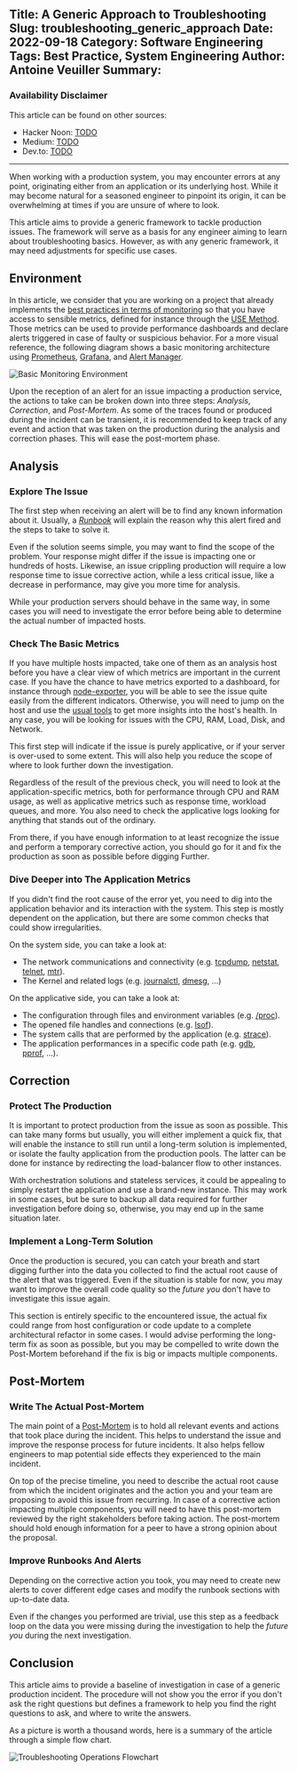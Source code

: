 Title: A Generic Approach to Troubleshooting
Slug: troubleshooting_generic_approach
Date: 2022-09-18
Category: Software Engineering
Tags: Best Practice, System Engineering
Author: Antoine Veuiller
Summary: 
-----

### Availability Disclaimer

This article can be found on other sources:

- Hacker Noon: [TODO](#TODO)
- Medium: [TODO](#TODO)
- Dev.to: [TODO](#TODO)

-----

When working with a production system, you may encounter errors at any point, originating either from an application or its underlying host.
While it may become natural for a seasoned engineer to pinpoint its origin, it can be overwhelming at times if you are unsure of where to look.

This article aims to provide a generic framework to tackle production issues.
The framework will serve as a basis for any engineer aiming to learn about troubleshooting basics.
However, as with any generic framework, it may need adjustments for specific use cases.

## Environment

In this article, we consider that you are working on a project that already implements the [best practices in terms of monitoring](https://www.pagerduty.com/resources/learn/best-practices-for-monitoring/)
so that you have access to sensible metrics, defined for instance through the [USE Method](https://brendangregg.com/usemethod.html).
Those metrics can be used to provide performance dashboards and declare alerts triggered in case of faulty or suspicious behavior.
For a more visual reference, the following diagram shows a basic monitoring architecture using [Prometheus](https://prometheus.io/), [Grafana](https://grafana.com/), and [Alert Manager](https://prometheus.io/docs/alerting/latest/alertmanager/).

![Basic Monitoring Environment](/images/posts/2022-09-18_troubleshooting_basics/Monitoring_Environment.svg)

Upon the reception of an alert for an issue impacting a production service, the actions to take can be broken down into three steps: _Analysis_, _Correction_, and _Post-Mortem_.
As some of the traces found or produced during the incident can be transient, it is recommended to keep track of any event and action that was taken on the production during the analysis and correction phases.
This will ease the post-mortem phase.

## Analysis

### Explore The Issue

The first step when receiving an alert will be to find any known information about it.
Usually, a [_Runbook_](https://www.pagerduty.com/resources/learn/what-is-a-runbook/) will explain the reason why this alert fired and the steps to take to solve it.

Even if the solution seems simple, you may want to find the scope of the problem.
Your response might differ if the issue is impacting one or hundreds of hosts.
Likewise, an issue crippling production will require a low response time to issue corrective action,
while a less critical issue, like a decrease in performance, may give you more time for analysis.

While your production servers should behave in the same way, 
in some cases you will need to investigate the error before being able to determine the actual number of impacted hosts.


### Check The Basic Metrics

If you have multiple hosts impacted, take one of them as an analysis host before you have a clear view of which metrics are important in the current case.
If you have the chance to have metrics exported to a dashboard, for instance through [node-exporter](https://github.com/prometheus/node_exporter),
you will be able to see the issue quite easily from the different indicators.
Otherwise, you will need to jump on the host and use the [usual tools](https://linuxconfig.org/linux-basic-health-check-commands) to get more insights into the host's health.
In any case, you will be looking for issues with the CPU, RAM, Load, Disk, and Network.

This first step will indicate if the issue is purely applicative, or if your server is over-used to some extent.
This will also help you reduce the scope of where to look further down the investigation.

Regardless of the result of the previous check, you will need to look at the application-specific metrics,
both for performance through CPU and RAM usage, as well as applicative metrics such as response time, workload queues, and more.
You also need to check the applicative logs looking for anything that stands out of the ordinary.

From there, if you have enough information to at least recognize the issue and perform a temporary corrective action,
you should go for it and fix the production as soon as possible before digging Further.

### Dive Deeper into The Application Metrics

If you didn't find the root cause of the error yet, you need to dig into the application behavior and its interaction with the system.
This step is mostly dependent on the application, but there are some common checks that could show irregularities.

On the system side, you can take a look at:

- The network communications and connectivity (e.g.
  [tcpdump](https://man7.org/linux/man-pages/man1/tcpdump.1.html),
  [netstat](https://man7.org/linux/man-pages/man8/netstat.8.html),
  [telnet](https://www.commandlinux.com/man-page/man1/telnet.1.html),
  [mtr](https://www.commandlinux.com/man-page/man8/mtr.8.html)).
- The Kernel and related logs (e.g. 
  [journalctl](https://man7.org/linux/man-pages/man1/journalctl.1.html),
  [dmesg](https://man7.org/linux/man-pages/man1/dmesg.1.html), …)

On the applicative side, you can take a look at:

- The configuration through files and environment variables (e.g. [/proc](https://man7.org/linux/man-pages/man5/proc.5.html)).
- The opened file handles and connections (e.g. [lsof](https://man7.org/linux/man-pages/man8/lsof.8.html)).
- The system calls that are performed by the application (e.g. [strace](https://man7.org/linux/man-pages/man1/strace.1.html)).
- The application performances in a specific code path (e.g. [gdb](https://man7.org/linux/man-pages/man1/gdb.1.html), [pprof](https://github.com/google/pprof), …).

## Correction

### Protect The Production

It is important to protect production from the issue as soon as possible.
This can take many forms but usually, you will either implement a quick fix,
that will enable the instance to still run until a long-term solution is implemented,
or isolate the faulty application from the production pools.
The latter can be done for instance by redirecting the load-balancer flow to other instances.

With orchestration solutions and stateless services,
it could be appealing to simply restart the application and use a brand-new instance.
This may work in some cases, but be sure to backup all data required for further investigation before doing so,
otherwise, you may end up in the same situation later.

### Implement a Long-Term Solution

Once the production is secured, you can catch your breath and start digging further into the data you collected to find the actual root cause of the alert that was triggered.
Even if the situation is stable for now, you may want to improve the overall code quality so the _future you_ don't have to investigate this issue again.

This section is entirely specific to the encountered issue, the actual fix could range from host configuration or code update to a complete architectural refactor in some cases.
I would advise performing the long-term fix as soon as possible, but you may be compelled to write down the Post-Mortem beforehand if the fix is big or impacts multiple components.

## Post-Mortem

### Write The Actual Post-Mortem

The main point of a [Post-Mortem](https://sre.google/sre-book/postmortem-culture/) is to hold all relevant events and actions that took place during the incident.
This helps to understand the issue and improve the response process for future incidents.
It also helps fellow engineers to map potential side effects they experienced to the main incident.

On top of the precise timeline, you need to describe the actual root cause from which the incident originates and the action you and your team are proposing to avoid this issue from recurring.
In case of a corrective action impacting multiple components, you will need to have this post-mortem reviewed by the right stakeholders before taking action.
The post-mortem should hold enough information for a peer to have a strong opinion about the proposal.

### Improve Runbooks And Alerts

Depending on the corrective action you took, you may need to create new alerts to cover different edge cases and modify the runbook sections with up-to-date data.

Even if the changes you performed are trivial, use this step as a feedback loop on the data you were missing during the investigation to help the _future you_ during the next investigation.

## Conclusion

This article aims to provide a baseline of investigation in case of a generic production incident.
The procedure will not show you the error if you don't ask the right questions but defines a framework to help you find the right questions to ask, and where to write the answers.

As a picture is worth a thousand words, here is a summary of the article through a simple flow chart.

![Troubleshooting Operations Flowchart](/images/posts/2022-09-18_troubleshooting_basics/Generic_Troubleshooting_Guide.svg)
